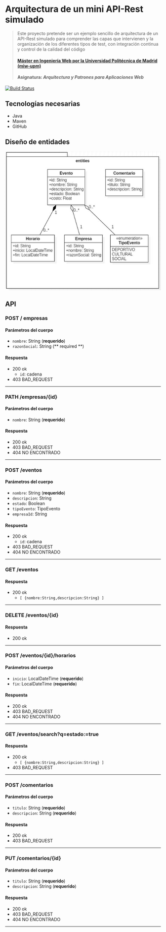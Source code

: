 # Arquitectura de un mini API-Rest simulado
> Este proyecto pretende ser un ejemplo sencillo de arquitectura de un API-Rest simulado para comprender las capas que intervienen y la organización de los diferentes tipos de test, con integración continua y control de la calidad del código
> #### [Máster en Ingeniería Web por la Universidad Politécnica de Madrid (miw-upm)](http://miw.etsisi.upm.es)
> #### Asignatura: *Arquitectura y Patrones para Aplicaciones Web*

[![Build Status](https://travis-ci.org/jzea/APAW-ECP2-Jesus.Zea.svg?branch=master)](https://travis-ci.org/jzea/APAW-ECP2-Jesus.Zea)

## Tecnologías necesarias
* Java
* Maven
* GitHub

## Diseño de entidades
![themes-entities-class-diagram](https://github.com/jzea/APAW-ECP2-Jesus.Zea/blob/master/src/docs/diagrama.JPG)

## API
### POST / empresas
#### Parámetros del cuerpo
- `nombre`: String (**requerido**)
- `razonSocial`: String (** required **)
#### Respuesta
- 200 ok 
  - `id`: cadena
- 403 BAD_REQUEST
---
### PATH /empresas/{id}
#### Parámetros del cuerpo
- `nombre`: String (**requerido**)
#### Respuesta
- 200 ok 
- 403 BAD_REQUEST
- 404 NO ENCONTRADO
--- 
### POST /eventos
#### Parámetros del cuerpo
- `nombre`: String (**requerido**)
- `descripcion`: String
- `estado`: Boolean
- `tipoEvento`: TipoEvento
- `empresaId`: String
#### Respuesta
- 200 ok 
  - `id`: cadena
- 403 BAD_REQUEST
- 404 NO ENCONTRADO
---
### GET /eventos
#### Respuesta
- 200 ok 
  - `[ {nombre:String,descripcion:String} ]`
---
### DELETE /eventos/{id}
#### Respuesta
- 200 ok 
---
### POST /eventos/{id}/horarios
#### Parámetros del cuerpo
- `inicio`: LocalDateTime (**requerido**)
- `fin`: LocalDateTime (**requerido**)
#### Respuesta
- 200 ok 
- 403 BAD_REQUEST
- 404 NO ENCONTRADO
---
### GET /eventos/search?q=estado:=true
#### Respuesta
- 200 ok
  - `[ {nombre:String,descripcion:String} ]`
- 403 BAD_REQUEST
---
### POST /comentarios
#### Parámetros del cuerpo
- `titulo`: String (**requerido**)
- `descripcion`: String (**requerido**) 
#### Respuesta
- 200 ok 
- 403 BAD_REQUEST
---
### PUT /comentarios/{id}
#### Parámetros del cuerpo
- `titulo`: String (**requerido**)
- `descripcion`: String (**requerido**)
#### Respuesta
- 200 ok 
- 403 BAD_REQUEST
- 404 NO ENCONTRADO
--- 